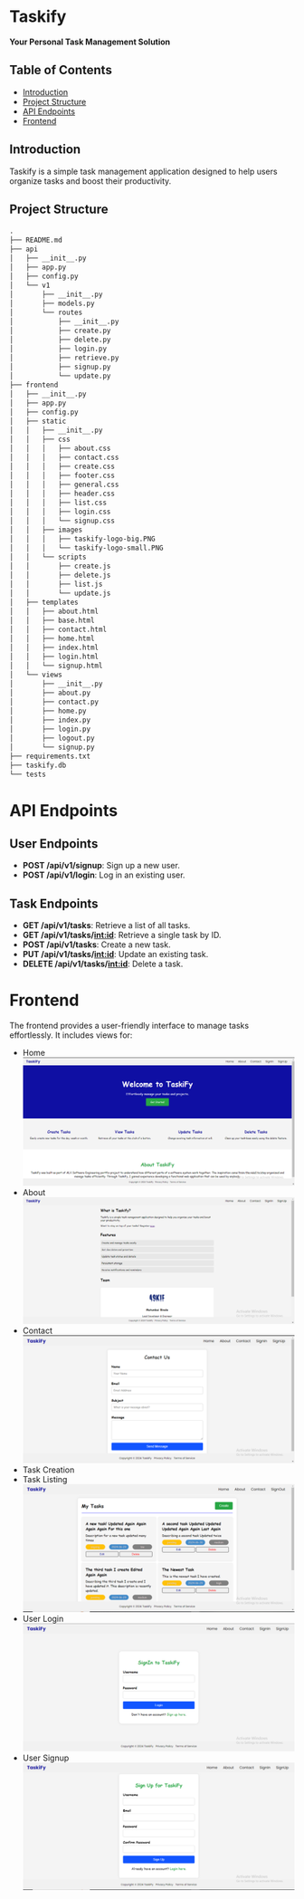 # Taskify

**Your Personal Task Management Solution**

## Table of Contents
- [Introduction](#introduction)
- [Project Structure](#project-structure)
- [API Endpoints](#api-endpoints)
- [Frontend](#frontend)

## Introduction
Taskify is a simple task management application designed to help users organize tasks and boost their productivity.

## Project Structure

```plaintext
.
├── README.md
├── api
│   ├── __init__.py
│   ├── app.py
│   ├── config.py
│   └── v1
│       ├── __init__.py
│       ├── models.py
│       └── routes
│           ├── __init__.py
│           ├── create.py
│           ├── delete.py
│           ├── login.py
│           ├── retrieve.py
│           ├── signup.py
│           └── update.py
├── frontend
│   ├── __init__.py
│   ├── app.py
│   ├── config.py
│   ├── static
│   │   ├── __init__.py
│   │   ├── css
│   │   │   ├── about.css
│   │   │   ├── contact.css
│   │   │   ├── create.css
│   │   │   ├── footer.css
│   │   │   ├── general.css
│   │   │   ├── header.css
│   │   │   ├── list.css
│   │   │   ├── login.css
│   │   │   └── signup.css
│   │   ├── images
│   │   │   ├── taskify-logo-big.PNG
│   │   │   └── taskify-logo-small.PNG
│   │   └── scripts
│   │       ├── create.js
│   │       ├── delete.js
│   │       ├── list.js
│   │       └── update.js
│   ├── templates
│   │   ├── about.html
│   │   ├── base.html
│   │   ├── contact.html
│   │   ├── home.html
│   │   ├── index.html
│   │   ├── login.html
│   │   └── signup.html
│   └── views
│       ├── __init__.py
│       ├── about.py
│       ├── contact.py
│       ├── home.py
│       ├── index.py
│       ├── login.py
│       ├── logout.py
│       └── signup.py
├── requirements.txt
├── taskify.db
└── tests
```

# API Endpoints

## User Endpoints
- **POST /api/v1/signup**: Sign up a new user.
- **POST /api/v1/login**: Log in an existing user.

## Task Endpoints
- **GET /api/v1/tasks**: Retrieve a list of all tasks.
- **GET /api/v1/tasks/<int:id>**: Retrieve a single task by ID.
- **POST /api/v1/tasks**: Create a new task.
- **PUT /api/v1/tasks/<int:id>**: Update an existing task.
- **DELETE /api/v1/tasks/<int:id>**: Delete a task.

# Frontend
The frontend provides a user-friendly interface to manage tasks effortlessly. It includes views for:

- Home
![](frontend/static/images/home_page.PNG)
- About
![](frontend/static/images/about_page.PNG)
- Contact
![](frontend/static/images/contact_page.PNG)
- Task Creation
- Task Listing
![](frontend/static/images/index_page.PNG)
- User Login
![](frontend/static/images/login_page.PNG)
- User Signup
![](frontend/static/images/signup_page.PNG)
